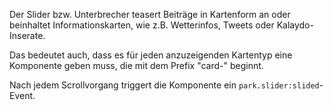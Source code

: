 Der Slider bzw. Unterbrecher teasert Beiträge in Kartenform an oder beinhaltet Informationskarten, wie z.B. Wetterinfos, Tweets oder Kalaydo-Inserate.

Das bedeutet auch, dass es für jeden anzuzeigenden Kartentyp eine Komponente geben muss, die mit dem Prefix "card-" beginnt. 

Nach jedem Scrollvorgang triggert die Komponente ein `park.slider:slided`-Event.

